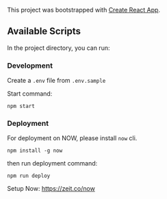This project was bootstrapped with [Create React App](https://github.com/facebook/create-react-app).

## Available Scripts

In the project directory, you can run:

### Development

Create a `.env` file from `.env.sample`

Start command:

`npm start`

### Deployment

For deployment on NOW, please install `now` cli.


`npm install -g now`


then run deployment command:


`npm run deploy`


Setup Now: https://zeit.co/now
